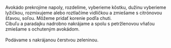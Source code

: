 Avokádo prekrojíme napoly, rozdelíme, vyberieme kôstku, dužinu vyberieme lyžičkou, rozmixujeme alebo roztlačíme vidličkou a zmiešame s citrónovou šťavou, soľou. Môžeme pridať korenie podľa chuti.
<br/>
Cibuľu a paradajku nadrobno nakrájame a spolu s petržlenovou vňaťou zmiešame s ochuteným avokádom.
<br/>
<br/>
Podávame s nakrájanou čerstvou zeleninou.
